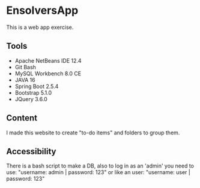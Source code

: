 # EnsolversApp
This is a web app exercise.
## Tools
  - Apache NetBeans IDE 12.4
  - Git Bash
  - MySQL Workbench 8.0 CE
  - JAVA 16
  - Spring Boot 2.5.4
  - Bootstrap 5.1.0
  - JQuery 3.6.0
## Content
I made this website to create "to-do items" and folders to group them.
## Accessibility
There is a bash script to make a DB, also to log in as an 'admin' you need to use: 
"username: admin | password: 123" or like an user: "username: user | password: 123"
